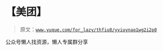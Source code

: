 # 【美团】

> 原文：[`www.yuque.com/for_lazy/thfiu8/yviuynao1wg2i2p0`](https://www.yuque.com/for_lazy/thfiu8/yviuynao1wg2i2p0)

<ne-p id="u067d82c7" data-lake-id="u067d82c7"><ne-text id="u2beffda2">公众号懒人找资源，懒人专属群分享</ne-text></ne-p>